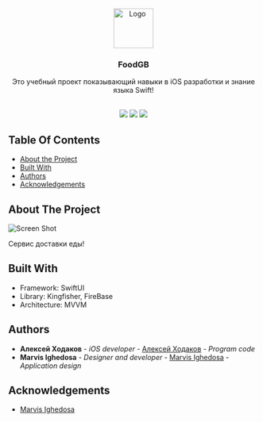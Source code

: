 <br/>
<p align="center">
  <a href="https://github.com/heoh888/FoodGB">
    <img src="https://firebasestorage.googleapis.com/v0/b/project-shop-adbd5.appspot.com/o/logoGitHub.png?alt=media&token=2ce7b38e-3f81-46f3-a9ea-123f43c0ae53" alt="Logo" width="80" height="80">
  </a>

  <h3 align="center">FoodGB</h3>

  <p align="center">
    Это учебный проект показывающий навыки в iOS разработки и знание языка Swift!
    <br/>
    <br/>
  </p>
</p>

<p align="center">
<img src="https://img.shields.io/github/downloads/heoh888/FoodGB/total">
  <img src="https://img.shields.io/github/contributors/heoh888/FoodGB?color=dark-green">
  <img src="https://img.shields.io/github/issues/heoh888/FoodGB">
</p>


## Table Of Contents

* [About the Project](#about-the-project)
* [Built With](#built-with)
* [Authors](#authors)
* [Acknowledgements](#acknowledgements)

## About The Project

![Screen Shot](https://firebasestorage.googleapis.com/v0/b/project-shop-adbd5.appspot.com/o/app.png?alt=media&token=3fab3633-1ada-421e-b0b5-d0c7000ae2e7)

Сервис доставки еды!

## Built With

* Framework: SwiftUI
* Library: Kingfisher, FireBase
* Architecture: MVVM

## Authors

* **Алексей Ходаков** - *iOS developer* - [Алексей Ходаков](https://github.com/heoh888) - *Program code*
* **Marvis Ighedosa** - *Designer and developer* - [Marvis Ighedosa](https://marvisdosa.xyz) - *Application design*

## Acknowledgements

* [Marvis Ighedosa](https://marvisdosa.xyz)
